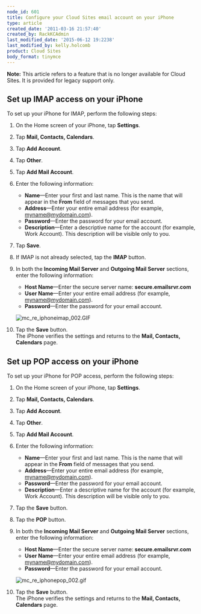 ```yaml
---
node_id: 601
title: Configure your Cloud Sites email account on your iPhone
type: article
created_date: '2011-03-16 21:57:40'
created_by: RackKCAdmin
last_modified_date: '2015-06-12 19:2238'
last_modified_by: kelly.holcomb
product: Cloud Sites
body_format: tinymce
---
```


**Note:** This article refers to a feature that is no longer available
for Cloud Sites. It is provided for legacy support only.

Set up IMAP access on your iPhone
---------------------------------

To set up your iPhone for IMAP, perform the following steps:

1.  On the Home screen of your iPhone, tap **Settings**.
2.  Tap **Mail, Contacts, Calendars**.
3.  Tap **Add Account**.
4.  Tap **Other**.
5.  Tap **Add Mail Account**.
6.  Enter the following information:
    -   **Name**&mdash;Enter your first and last name. This is the name that
        will appear in the **From** field of messages that you send.
    -   **Address**&mdash;Enter your entire email address (for example,
        myname@mydomain.com).
    -   **Password**&mdash;Enter the password for your email account.
    -   **Description**&mdash;Enter a descriptive name for the account (for
        example, Work Account). This description will be visible only to
        you.

7.  Tap **Save**.
8.  If IMAP is not already selected, tap the **IMAP** button.
9.  In both the **Incoming Mail Server** and **Outgoing Mail Server**
    sections, enter the following information:

    -   **Host Name**&mdash;Enter the secure server name:
        **secure.emailsrvr.com**
    -   **User Name**&mdash;Enter your entire email address (for example,
        myname@mydomain.com).
    -   **Password**&mdash;Enter the password for your email account.

    ![mc\_re\_iphoneimap\_002.GIF](http://www.rackspace.com/apps/support/media/mc_re_iphoneimap_002.GIF)

10. Tap the **Save** button.\
     The iPhone verifies the settings and returns to the **Mail,
    Contacts, Calendars** page.

Set up POP access on your iPhone
--------------------------------

To set up your iPhone for POP access, perform the following steps:

1.  On the Home screen of your iPhone, tap **Settings**.
2.  Tap **Mail, Contacts, Calendars**.
3.  Tap **Add Account**.
4.  Tap **Other**.
5.  Tap **Add Mail Account**.
6.  Enter the following information:
    -   **Name**&mdash;Enter your first and last name. This is the name that
        will appear in the **From** field of messages that you send.
    -   **Address**&mdash;Enter your entire email address (for example,
        myname@mydomain.com).
    -   **Password**&mdash;Enter the password for your email account.
    -   **Description**&mdash;Enter a descriptive name for the account (for
        example, Work Account). This description will be visible only to
        you.

7.  Tap the **Save** button.
8.  Tap the **POP** button.
9.  In both the **Incoming Mail Server** and **Outgoing Mail Server**
    sections, enter the following information:

    -   **Host Name**&mdash;Enter the secure server name:
        **secure.emailsrvr.com**
    -   **User Name**&mdash;Enter your entire email address (for example,
        myname@mydomain.com).
    -   **Password**&mdash;Enter the password for your email account.

    ![mc\_re\_iphonepop\_002.gif](http://www.rackspace.com/apps/support/media/mc_re_iphonepop_002.gif)

10. Tap the **Save** button.\
     The iPhone verifies the settings and returns to the **Mail,
    Contacts, Calendars** page.


